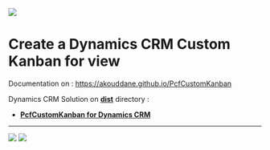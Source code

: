 ![](https://akouddane.github.io/PcfCustomKanban/images/logo_md.png)

# Create a Dynamics CRM Custom Kanban for view 

Documentation on : https://akouddane.github.io/PcfCustomKanban

Dynamics CRM Solution on **[dist](https://github.com/Akouddane/PcfCustomKanban/tree/master/dist)** directory : 
* **[PcfCustomKanban for Dynamics CRM](https://github.com/Akouddane/PcfCustomKanban/raw/master/dist/PcfCustomKanban_1_0_0_1_managed.zip)**
---

![](https://akouddane.github.io/PcfCustomKanban/images/kanban_demo1.png)
![](https://akouddane.github.io/PcfCustomKanban/images/kanban_demo2.png)

